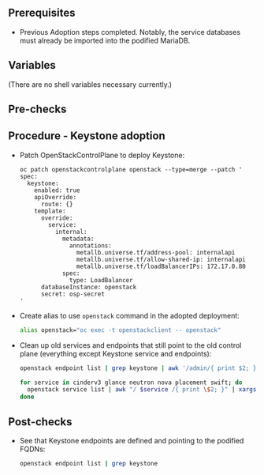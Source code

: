 ## Prerequisites

* Previous Adoption steps completed. Notably, the service databases
  must already be imported into the podified MariaDB.

## Variables

(There are no shell variables necessary currently.)

## Pre-checks

## Procedure - Keystone adoption

* Patch OpenStackControlPlane to deploy Keystone:

  ```
  oc patch openstackcontrolplane openstack --type=merge --patch '
  spec:
    keystone:
      enabled: true
      apiOverride:
        route: {}
      template:
        override:
          service:
            internal:
              metadata:
                annotations:
                  metallb.universe.tf/address-pool: internalapi
                  metallb.universe.tf/allow-shared-ip: internalapi
                  metallb.universe.tf/loadBalancerIPs: 172.17.0.80
              spec:
                type: LoadBalancer
        databaseInstance: openstack
        secret: osp-secret
  '
  ```

* Create alias to use `openstack` command in the adopted deployment:

  ```bash
  alias openstack="oc exec -t openstackclient -- openstack"
  ```

* Clean up old services and endpoints that still point to the old
  control plane (everything except Keystone service and endpoints):

  ```bash
  openstack endpoint list | grep keystone | awk '/admin/{ print $2; }' | xargs ${BASH_ALIASES[openstack]} endpoint delete || true

  for service in cinderv3 glance neutron nova placement swift; do
    openstack service list | awk "/ $service /{ print \$2; }" | xargs ${BASH_ALIASES[openstack]} service delete || true
  done
  ```

## Post-checks

* See that Keystone endpoints are defined and pointing to the podified
  FQDNs:

  ```bash
  openstack endpoint list | grep keystone
  ```
